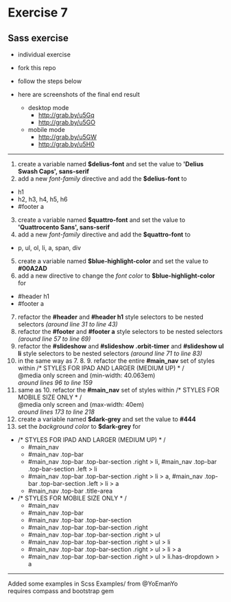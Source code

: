 # Exercise 7

## Sass exercise

- individual exercise
- fork this repo
- follow the steps below

- here are screenshots of the final end result
    - desktop mode
        - http://grab.by/u5Gq
        - http://grab.by/u5GO
    - mobile mode
        - http://grab.by/u5GW
        - http://grab.by/u5H0

---

1. create a variable named **$delius-font** and set the value to **'Delius Swash Caps', sans-serif**
2. add a new *font-family* directive and add the **$delius-font** to 
  - h1
  - h2, h3, h4, h5, h6
  - #footer a 
3. create a variable named **$quattro-font** and set the value to **'Quattrocento Sans', sans-serif**
4. add a new *font-family* directive and add the **$quattro-font** to 
  - p, ul, ol, li, a, span, div
5. create a variable named **$blue-highlight-color** and set the value to **#00A2AD**
6. add a new directive to change the *font color* to **$blue-highlight-color** for 
  - #header h1
  - #footer a
7. refactor the **#header** and **#header h1** style selectors to be nested selectors *(around line 31 to line 43)*
8. refactor the **#footer** and **#footer a** style selectors to be nested selectors *(around line 57 to line 69)*
9. refactor the **#slideshow** and **#slideshow .orbit-timer** and **#slideshow ul li** style selectors to be nested selectors *(around line 71 to line 83)*
10. in the same way as 7. 8. 9. refactor the entire **#main_nav** set of styles within 
  /* STYLES FOR IPAD AND LARGER (MEDIUM UP) * /  
  @media only screen and (min-width: 40.063em)  
  *around lines 96 to line 159*
11. same as 10. refactor the **#main_nav** set of styles within
  /* STYLES FOR MOBILE SIZE ONLY * /  
  @media only screen and (max-width: 40em)  
  *around lines 173 to line 218*
12. create a variable named **$dark-grey** and set the value to **#444**
13. set the *background color* to **$dark-grey** for
  - /* STYLES FOR IPAD AND LARGER (MEDIUM UP) * /
      - #main_nav
      - #main_nav .top-bar
      - #main_nav .top-bar .top-bar-section .right > li,
        #main_nav .top-bar .top-bar-section .left > li
      - #main_nav .top-bar .top-bar-section .right > li > a,
        #main_nav .top-bar .top-bar-section .left > li > a
      - #main_nav .top-bar .title-area
  - /* STYLES FOR MOBILE SIZE ONLY * /
      - #main_nav
      - #main_nav .top-bar
      - #main_nav .top-bar .top-bar-section
      - #main_nav .top-bar .top-bar-section .right
      - #main_nav .top-bar .top-bar-section .right > ul
      - #main_nav .top-bar .top-bar-section .right > ul > li
      - #main_nav .top-bar .top-bar-section .right > ul > li > a
      - #main_nav .top-bar .top-bar-section .right > ul > li.has-dropdown > a

---

Added some examples in Scss Examples/ from @YoEmanYo  
requires compass and bootstrap gem